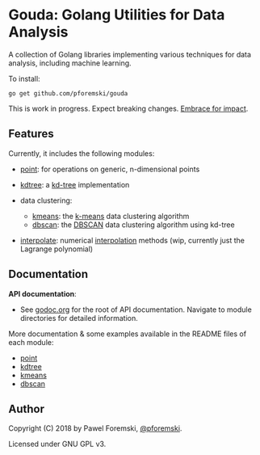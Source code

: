 # Gouda: Golang Utilities for Data Analysis

A collection of Golang libraries implementing various techniques for data analysis, including machine learning.

To install:
```
go get github.com/pforemski/gouda
```

This is work in progress. Expect breaking changes. [Embrace for impact](https://en.wikipedia.org/wiki/Sully_(film)).

## Features

Currently, it includes the following modules:

* [point](./point/): for operations on generic, n-dimensional points
 
* [kdtree](./kdtree/): a [kd-tree](https://en.wikipedia.org/wiki/K-d_tree) implementation

* data clustering:
  * [kmeans](./kmeans/): the
  [k-means](https://en.wikipedia.org/wiki/K-means_clustering) data clustering algorithm
  * [dbscan](./dbscan/): the [DBSCAN](https://en.wikipedia.org/wiki/DBSCAN)
  data clustering algorithm using kd-tree

* [interpolate](./interpolate/): numerical [interpolation](https://en.wikipedia.org/wiki/Interpolation)
  methods (wip, currently just the Lagrange polynomial)

## Documentation

**API documentation**:
* See [godoc.org](https://godoc.org/github.com/pforemski/gouda) for the root of API documentation. Navigate to module directories for detailed information.

More documentation & some examples available in the README files of each module:
* [point](./point/README.md)
* [kdtree](./kdtree/README.md)
* [kmeans](./kmeans/README.md)
* [dbscan](./dbscan/README.md)

## Author

Copyright (C) 2018 by Pawel Foremski, [@pforemski](https://twitter.com/pforemski).

Licensed under GNU GPL v3.
